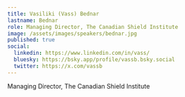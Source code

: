 ```yaml
---
title: Vasiliki (Vass) Bednar
lastname: Bednar
role: Managing Director, The Canadian Shield Institute
image: /assets/images/speakers/bednar.jpg
published: true
social:
  linkedin: https://www.linkedin.com/in/vass/
  bluesky: https://bsky.app/profile/vassb.bsky.social‬
  twitter: https://x.com/vassb
---
```


Managing Director, The Canadian Shield Institute
